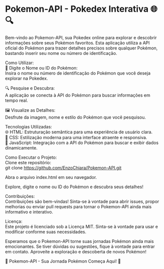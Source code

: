 # Pokemon-API - Pokedex Interativa 🌐🔍 <br>

Bem-vindo ao Pokemon-API, sua Pokedex online para explorar e descobrir informações sobre seus Pokémon favoritos. Esta aplicação utiliza a API oficial do Pokémon para trazer detalhes precisos sobre qualquer Pokémon, bastando inserir seu nome ou número de identificação.<br>

Como Utilizar:<br>
📝 Digite o Nome ou ID do Pokémon:<br>
Insira o nome ou número de identificação do Pokémon que você deseja explorar na Pokedex.<br>

🔍 Pesquise e Descubra:<br>
A aplicação se conecta à API do Pokémon para buscar informações em tempo real.<br>

🖼️ Visualize as Detalhes:<br>
Desfrute da imagem, nome e estilo do Pokémon que você pesquisou.<br>

Tecnologias Utilizadas:<br>
🌐 HTML: Estruturação semântica para uma experiência de usuário clara.<br>
🎨 CSS: Estilização moderna para uma interface atraente e responsiva.<br>
🚀 JavaScript: Integração com a API do Pokémon para buscar e exibir dados dinamicamente.<br>

Como Executar o Projeto:<br>
Clone este repositório:<br>
git clone https://github.com/EnzoChiara/Pokemon-API.git<br>

Abra o arquivo index.html em seu navegador.<br>

Explore, digite o nome ou ID do Pokémon e descubra seus detalhes!<br>

Contribuições:<br>
Contribuições são bem-vindas! Sinta-se à vontade para abrir issues, propor melhorias ou enviar pull requests para tornar o Pokemon-API ainda mais informativo e interativo.<br>

Licença:<br>
Este projeto é licenciado sob a Licença MIT. Sinta-se à vontade para usar e modificar conforme suas necessidades.<br>

Esperamos que o Pokemon-API torne suas jornadas Pokémon ainda mais emocionantes. Se tiver dúvidas ou sugestões, fique à vontade para entrar em contato.
Aproveite a exploração e descoberta de novos Pokémon!<br>

🌟 Pokemon-API - Sua Jornada Pokémon Começa Aqui! 🌟
